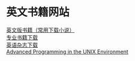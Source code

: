 # 英文书籍网站
[英文版书籍（常用下载小说）](https://oceanofpdf.com/)  
[专业书籍下载](https://vdoc.pub/explore/)  
[英语杂志下载](https://freemagazines.top/)  
[Advanced Programming in the UNIX Environment](https://stevens.netmeister.org/631/)